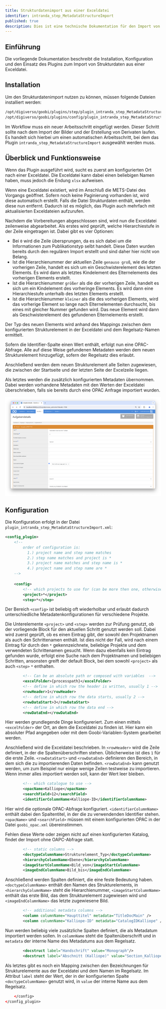 ```yaml
---
title: Strukturdatenimport aus einer Exceldatei
identifier: intranda_step_MetadataStructureImport
published: true
description: Dies ist eine technische Dokumentation für den Import von Strukturdaten aus einer Exceldatei.
---
```

## Einführung
Die vorliegende Dokumentation beschreibt die Installation, Konfiguration und den Einsatz des Plugins zum Import von Strukturdaten aus einer Exceldatei.


## Installation
Um den Strukturdatenimport nutzen zu können, müssen folgende Dateien installiert werden:

```bash
/opt/digiverso/goobi/plugins/step/plugin_intranda_step_MetadataStructureImport-base.jar
/opt/digiverso/goobi/plugins/config/plugin_intranda_step_MetadataStructureImport.xml
```

Im Workflow muss ein neuer Arbeitsschritt eingefügt werden. Dieser Schritt sollte nach dem Import der Bilder und der Erstellung von Derivaten laufen. Es handelt sich hierbei um einen automatischen Arbeitsschritt, bei dem das Plugin `intranda_step_MetadataStructureImport` ausgewählt werden muss.


## Überblick und Funktionsweise
Wenn das Plugin ausgeführt wird, sucht es zuerst am konfigurierten Ort nach einer Exceldatei. Die Exceldatei kann dabei einen beliebigen Namen haben, muss jedoch die Endung `xlsx` aufweisen.

Wenn eine Exceldatei existiert, wird im Anschluß die METS-Datei des Vorgangs geöffnet. Sofern noch keine Paginierung vorhanden ist, wird diese automatisch erstellt. Falls die Datei Strukturdaten enthält, werden diese nun entfernt. Dadurch ist es möglich, das Plugin auch mehrfach mit aktualisierten Exceldateien aufzurufen.

Nachdem die Vorbereitungen abgeschlossen sind, wird nun die Exceldatei zeilenweise abgearbeitet. Als erstes wird geprüft, welche Hierarchiestufe in der Zeile eingetragen ist. Dabei gibt es vier Optionen: 

- Bei `0` wird die Zeile übersprungen, da es sich dabei um die Informationen zum Publikationstyp selbt handelt. Diese Daten wurden bereits durch den regulären Import erstellt und sind daher hier nicht von Belang.
- Ist die Hierarchienummer der aktuellen Zeile `genauso groß`, wie die der vorherigen Zeile, handelt es sich um ein Geschwisterelement des letzten Elements. Es wird dann als letztes Kindelement des Elternelements des vorherigen Elements erstellt.
- Ist die Hierarchienummer `größer` als die der vorherigen Zeile, handelt es sich um ein Kindelement des vorheringe Elements. Es wird dann eine Hierarchiestufe unterhalb des letzten Elements erstellt.
- Ist die Hierarchienummer `kleiner` als die des vorherigen Elements, wird das vorherige Element so lange nach Elternelementen durchsucht, bis eines mit gleicher Nummer gefunden wird. Das neue Element wird dann als Geschwisterelement des gefundenen Elternelements erstellt.

Der Typ des neuen Elements wird anhand des Mappings zwischen dem konfigurierten Strukturelement in der Exceldatei und dem Regelsatz-Namen ermittelt.

Sofern die Identifier-Spalte einen Wert enthält, erfolgt nun eine OPAC-Abfrage. Alle auf diese Weise gefundenen Metadaten werden dem neuen Strukturelement hinzugefügt, sofern der Regelsatz dies erlaubt.

Anschließend werden dem neuen Strukturelement alle Seiten zugewiesen, die zwischen der Startseite und der letzten Seite der Excelzeile liegen.

Als letztes werden die zusätzlich konfigurierten Metadaten übernommen. Dabei werden vorhandene Metadaten mit den Werten der Exceldatei überschrieben, falls sie bereits durch eine OPAC Anfrage importiert wurden.

![Auswahl des Plugins zur Durchführung des Arbeitsschrittes](screen1_de.png)

## Konfiguration
Die Konfiguration erfolgt in der Datei `plugin_intranda_step_MetadataStructureImport.xml`:

```xml
<config_plugin>
    <!--
        order of configuration is:
          1.) project name and step name matches
          2.) step name matches and project is *
          3.) project name matches and step name is *
          4.) project name and step name are *
	-->

    <config>
        <!-- which projects to use for (can be more then one, otherwise use *) -->
        <project>*</project>
        <step>*</step>

```

Der Bereich `<config>` ist beliebig oft wiederholbar und erlaubt dadurch unterschiedliche Metadatenkonfigurationen für verschiedene Projekte.

Die Unterelemente `<project>` und `<step>` werden zur Prüfung genutzt, ob der vorliegende Block für den aktuellen Schritt genutzt werden soll. Dabei wird zuerst geprüft, ob es einen Eintrag gibt, der sowohl den Projektnamen als auch den Schrittenamen enthält. Ist dies nicht der Fall, wird nach einem Eintrag für durch den `*` gekennzeichnete, beliebige Projekte und dem verwendeten Schrittenamen gesucht. Wenn dazu ebenfalls kein Eintrag gefunden wurde, erfolgt eine Suche nach dem Projektnamen und beliebigen Schritten, ansonsten greift der default Block, bei dem sowohl `<project>` als auch `<step>` `*` enthalten.


```xml
        <!-- Can be an absolute path or composed with variables  -->
        <excelFolder>{processpath}</excelFolder>
        <!-- define in which row the header is written, usually 1 -->
        <rowHeader>1</rowHeader>
        <!-- define in which row the data starts, usually 2 -->
        <rowDataStart>3</rowDataStart>
        <!-- define in which row the data end -->
        <rowDataEnd></rowDataEnd>        
```

Hier werden grundlegende Dinge konfigureriert. Zum einen mittels `<excelFolder>` der Ort, an dem die Exceldatei zu finden ist. Hier kann ein absoluter Pfad angegeben oder mit dem Goobi-Variablen-System gearbeitet werden.

Anschließend wird die Exceldatei beschrieben. In `<rowHeader>` wird die Zeile definiert, in der die Spaltenüberschriften stehen. Üblicherweise ist dies `1` für die erste Zeile. `<rowDataStart>` und `<rowDataEnd>` definieren den Bereich, in dem sich die zu importierenden Daten befinden. `<rowDataEnd>` kann genutzt werden, um zum Beispiel nur einige wenige Zeilen testweise zu importieren. Wenn immer alles importiert werden soll, kann der Wert leer bleiben.

```xml
        <!-- which catalogue to use -->
        <opacName>Kalliope</opacName>
        <searchField>12</searchField>
        <identifierColumnName>Kalliope-ID</identifierColumnName>
```

Hier wird die optionale OPAC-Abfrage konfiguriert. `<identifierColumnName>` enthält dabei den Spaltentitel, in der die zu verwendenden Identifier stehen. `<opacName>` und `<searchField>` müssen mit einem konfigurierten OPAC in der Datei `goobi_opac.xml` übereinstimmen.

Fehlen diese Werte oder zeigen nicht auf einen konfigurierten Katalog, findet der Import ohne OAPC-Abfrage statt.

```xml
        <!-- static columns -->
        <doctypeColumnName>Strukturelement_Typ</doctypeColumnName>
        <hierarchyColumnName>Ebene</hierarchyColumnName>
        <imageStartColumnName>Bild_von</imageStartColumnName>
        <imageEndColumnName>Bild_bis</imageEndColumnName>
```

Anschließend werden Spalten definiert, die eine feste Bedeutung haben. `<doctypeColumnName>` enthält den Namen des Strukturelements, in `<hierarchyColumnName>` steht die Hierarchienummer, `<imageStartColumnName>` enthält das erste Bild, das dem Strukturelement zugewiesen wird und `<imageEndColumnName>` das letzte zugewiesene Bild.

```xml        
        <!-- additional metadata columns -->
        <column columnName="Haupttitel" metadata="TitleDocMain" />
        <column columnName="Kalliope-ID" metadata="CatalogIDKalliope" />
```

Nun werden beliebig viele zusätzliche Spalten definiert, die als Metadatum importiert werden sollen. In `columnName` steht die Spaltenüberschrift und in `metadata` der interne Name des Metadatums aus dem Regelsatz.


```xml
        <docstruct label="Handschrift" value="Monograph"/>
        <docstruct label="Abschnitt (Kalliope)" value="Section_Kalliope"/>
```
Als letztes gibt es noch ein Mapping zwischen den Bezeichnungen für Strukturelemente aus der Exceldatei und dem Namen im Regelsatz. Im Attribut `label` steht der Wert, der in der konfigurierten Spalte `<doctypeColumnName>` genutzt wird, in `value` der interne Name aus dem Regelsatz.

```xml
    </config>
</config_plugin>
```
